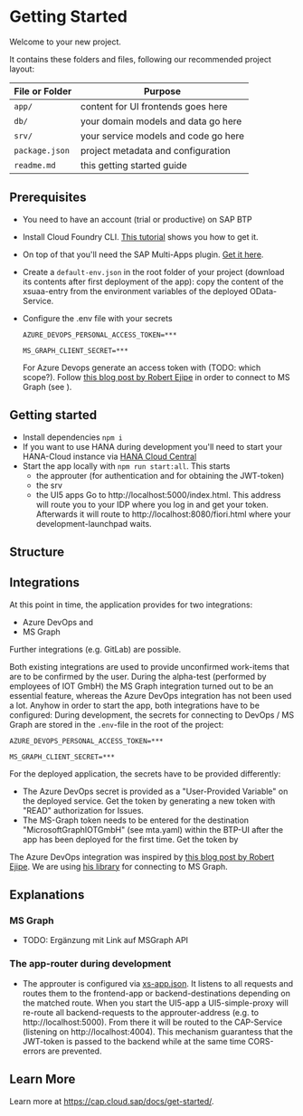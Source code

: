 # Getting Started

Welcome to your new project.

It contains these folders and files, following our recommended project layout:

| File or Folder | Purpose                              |
| -------------- | ------------------------------------ |
| `app/`         | content for UI frontends goes here   |
| `db/`          | your domain models and data go here  |
| `srv/`         | your service models and code go here |
| `package.json` | project metadata and configuration   |
| `readme.md`    | this getting started guide           |

## Prerequisites

- You need to have an account (trial or productive) on SAP BTP
- Install Cloud Foundry CLI. [This tutorial](https://developers.sap.com/tutorials/cp-cf-download-cli.html) shows you how to get it.
- On top of that you'll need the SAP Multi-Apps plugin. [Get it here](https://help.sap.com/products/BTP/65de2977205c403bbc107264b8eccf4b/27f3af39c2584d4ea8c15ba8c282fd75.html).
- Create a `default-env.json` in the root folder of your project (download its contents after first deployment of the app): copy the content of the xsuaa-entry from the environment variables of the deployed OData-Service.
- Configure the .env file with your secrets

  ```.env
  AZURE_DEVOPS_PERSONAL_ACCESS_TOKEN=***

  MS_GRAPH_CLIENT_SECRET=***
  ```

  For Azure Devops generate an access token with (TODO: which scope?). Follow [this blog post by Robert Ejipe](https://blogs.sap.com/2020/10/12/consuming-microsoft-365-api-in-the-cloud-application-programming-cap-model/) in order to connect to MS Graph (see ).

## Getting started

- Install dependencies `npm i`
- If you want to use HANA during development you'll need to start your HANA-Cloud instance via [HANA Cloud Central](https://hana-cockpit.cfapps.eu20.hana.ondemand.com/hcs/sap/hana/cloud/index.html#/org/50d59471-be89-4951-b445-af9b039a65d0/space/f9a3b50a-0aa6-4c57-888a-3be68783b304/databases?databaseguid=c6dfb27b-84cf-4c14-a27e-d52239d8a773)
- Start the app locally with `npm run start:all`. This starts
  - the approuter (for authentication and for obtaining the JWT-token)
  - the srv
  - the UI5 apps
    Go to http://localhost:5000/index.html. This address will route you to your IDP where you log in and get your token. Afterwards it will route to http://localhost:8080/fiori.html where your development-launchpad waits.

## Structure

## Integrations

At this point in time, the application provides for two integrations:

- Azure DevOps and
- MS Graph

Further integrations (e.g. GitLab) are possible.

Both existing integrations are used to provide unconfirmed work-items that are to be confirmed by the user. During the alpha-test (performed by employees of IOT GmbH) the MS Graph integration turned out to be an essential feature, whereas the Azure DevOps integration has not been used a lot. Anyhow in order to start the app, both integrations have to be configured: During development, the secrets for connecting to DevOps / MS Graph are stored in the `.env`-file in the root of the project:

```.env
AZURE_DEVOPS_PERSONAL_ACCESS_TOKEN=***

MS_GRAPH_CLIENT_SECRET=***
```

For the deployed application, the secrets have to be provided differently:

- The Azure DevOps secret is provided as a "User-Provided Variable" on the deployed service. Get the token by generating a new token with "READ" authorization for Issues.
- The MS-Graph token needs to be entered for the destination "MicrosoftGraphIOTGmbH" (see mta.yaml) within the BTP-UI after the app has been deployed for the first time. Get the token by 

The Azure DevOps integration was inspired by [this blog post by Robert Ejipe](https://blogs.sap.com/2020/10/12/consuming-microsoft-365-api-in-the-cloud-application-programming-cap-model/). We are using [his library](https://github.com/sapmentors/cds-scp-api) for connecting to MS Graph.

## Explanations

### MS Graph

- TODO: Ergänzung mit Link auf MSGraph API

### The app-router during development

- The approuter is configured via [xs-app.json](./xs-app.json). It listens to all requests and routes them to the frontend-app or backend-destinations depending on the matched route. When you start the UI5-app a UI5-simple-proxy will re-route all backend-requests to the approuter-address (e.g. to http://localhost:5000). From there it will be routed to the CAP-Service (listening on http://localhost:4004). This mechanism guarantess that the JWT-token is passed to the backend while at the same time CORS-errors are prevented.

## Learn More

Learn more at https://cap.cloud.sap/docs/get-started/.
